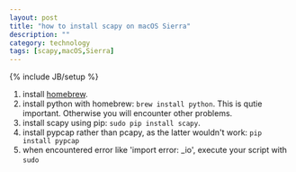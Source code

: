 ```yaml
---
layout: post
title: "how to install scapy on macOS Sierra"
description: ""
category: technology
tags: [scapy,macOS,Sierra]
---
```

{% include JB/setup %}


1. install [homebrew](http://brew.sh).
2. install python with homebrew: `brew install python`. This is qutie important. Otherwise you will encounter other problems.
3. install scapy using pip: `sudo pip install scapy`.
4. install pypcap rather than pcapy, as the latter wouldn't work: `pip install pypcap`
5. when encountered error like 'import error: _io', execute your script with `sudo`